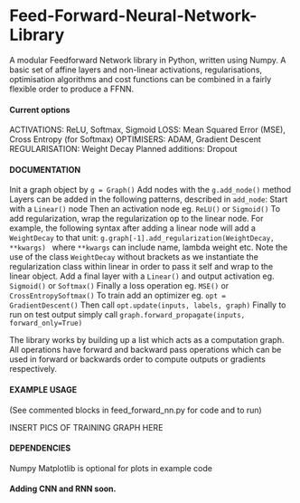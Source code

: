 # Feed-Forward-Neural-Network-Library

A modular Feedforward Network library in Python, written using Numpy. A basic set of affine layers and non-linear activations, regularisations, optimisation algorithms and cost functions can be combined in a fairly flexible order to produce a FFNN.

#### Current options

ACTIVATIONS: ReLU, Softmax, Sigmoid
LOSS: Mean Squared Error (MSE), Cross Entropy (for Softmax)
OPTIMISERS: ADAM, Gradient Descent
REGULARISATION: Weight Decay
Planned additions: Dropout

#### DOCUMENTATION

Init a graph object by ```g = Graph()```
Add nodes with the ```g.add_node()``` method
Layers can be added in the following patterns, described in ```add_node```:
	Start with a ```Linear()``` node
	Then an activation node eg. ```ReLU()``` or ```Sigmoid()```
To add regularization, wrap the regularization op to the linear node. For example, the following syntax after adding a linear node will add a ```WeightDecay``` to that unit:
	```g.graph[-1].add_regularization(WeightDecay, **kwargs) ```
where ```**kwargs``` can include name, lambda weight etc. Note the use of the class ```WeightDecay``` without brackets as we instantiate the regularization class within linear in order to pass it self and wrap to the linear object.
Add a final layer with a ```Linear()``` and output activation eg. ```Sigmoid()``` or ```Softmax()```
Finally a loss operation eg. ```MSE()``` or ```CrossEntropySoftmax()```
To train add an optimizer eg. ```opt = GradientDescent()```
Then call ```opt.update(inputs, labels, graph)```
Finally to run on test output simply call ```graph.forward_propagate(inputs, forward_only=True)```

The library works by building up a list which acts as a computation graph. All operations have forward and backward pass operations which can be used in forward or backwards order to compute outputs or gradients respectively.

#### EXAMPLE USAGE

(See commented blocks in feed_forward_nn.py for code and to run)

INSERT PICS OF TRAINING GRAPH HERE

#### DEPENDENCIES
Numpy
Matplotlib is optional for plots in example code

#### Adding CNN and RNN soon. 

